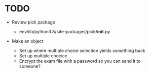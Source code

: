 # TODO 

- Review pick package 
  - env/lib/python3.8/site-packages/pick/__init__.py

- Make an object
  - Set up where multiple choice selection yields something back
  - Set up multiple chocice
  - Encrypt the exam file with a password so you can send it to someone?